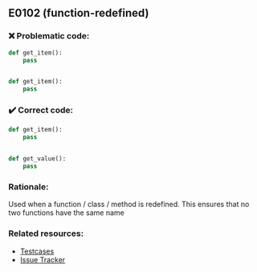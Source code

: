 ## E0102 (function-redefined)

### :x: Problematic code:

```python
def get_item():
    pass


def get_item():
    pass
```

### :heavy_check_mark: Correct code:

```python
def get_item():
    pass


def get_value():
    pass
```

### Rationale:

Used when a function / class / method is redefined.
This ensures that no two functions have the same name

### Related resources:

- [Testcases](https://github.com/PyCQA/pylint/blob/master/tests/functional/f/function_redefined.py)
- [Issue Tracker](https://github.com/PyCQA/pylint/issues?q=is%3Aissue+%22function-redefined%22+OR+%22E0102%22)
